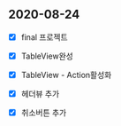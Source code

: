 ## 2020-08-24

- [x] final 프로젝트
- [x] TableView완성 
- [x] TableView - Action활성화
- [x] 헤더뷰 추가 

- [x] 취소버튼 추가
